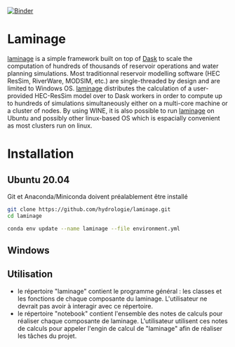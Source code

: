 [![Binder](https://mybinder.org/badge_logo.svg)](https://mybinder.org/v2/gh/hydrologie/laminage/master)

# Laminage

[laminage](https://github.com/hydrologie/laminage) is a simple framework built on top of [Dask](https://dask.org/) to scale the computation of hundreds of thousands of reservoir operations and water planning simulations. Most traditionnal reservoir modelling software (HEC ResSim, RiverWare, MODSIM, etc.) are single-threaded by design and are limited to Windows OS. [laminage](https://github.com/hydrologie/laminage) distributes the calculation of a user-provided HEC-ResSim model over to Dask workers in order to compute up to hundreds of simulations simultaneously either on a multi-core machine or a cluster of nodes. By using WINE, it is also possible to run [laminage](https://github.com/hydrologie/laminage) on Ubuntu and possibly other linux-based OS which is espacially convenient as most clusters run on linux.

# Installation

## Ubuntu 20.04
Git et Anaconda/Miniconda doivent préalablement être installé

```bash
git clone https://github.com/hydrologie/laminage.git
cd laminage

conda env update --name laminage --file environment.yml
```
## Windows



## Utilisation

- le répertoire "laminage" contient le programme général : les classes et les fonctions de chaque composante du laminage. L'utilisateur ne devrait pas avoir à interagir avec ce répertoire.
- le répertoire "notebook" contient l'ensemble des notes de calculs pour réaliser chaque composante de laminage. 
L'utilisateur utilisent ces notes de calculs pour appeler l'engin de calcul de "laminage" afin de réaliser les tâches du projet.
